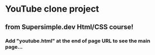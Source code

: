# YouTube clone project

## from Supersimple.dev Html/CSS course!

### Add "youtube.html" at the end of page URL to see the main page...
